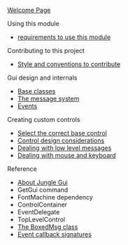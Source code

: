 [Welcome Page](WelcomePage.md)

Using this module
  * [requirements to use this module](ModuleDependencies.md)

Contributing to this project
  * [Style and conventions to contribute](CodingStyle.md)

Gui design and internals
  * [Base classes](BaseControls.md)
  * [The message system](TheMessagesystem.md)
  * [Events](EventDelegates.md)

Creating custom controls
  * [Select the correct base control](CreatingCustomControl.md)
  * [Control design considerations](ControlDesignConsiderations.md)
  * [Dealing with low level messages](DealingMsgAndEvents.md)
  * [Dealing with mouse and keyboard](DealingWithMouseKeyboard.md)

Reference
  * [About Jungle Gui](JungleGui.md)
  * GetGui command
  * FontMachine dependency
  * ControlContainer
  * EventDelegate
  * TopLevelControl
  * [The BoxedMsg class](BoxedMsg.md)
  * [Event callback signatures](EventCallbackSignatures.md)